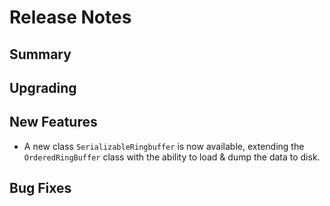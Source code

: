 # Release Notes

## Summary

<!-- Here goes a general summary of what this release is about -->

## Upgrading

<!-- Here goes notes on how to upgrade from previous versions, including deprecations and what they should be replaced with -->

## New Features

* A new class `SerializableRingbuffer` is now available, extending the `OrderedRingBuffer` class with the ability to load & dump the data to disk.

## Bug Fixes

<!-- Here goes notable bug fixes that are worth a special mention or explanation -->
